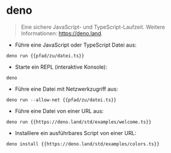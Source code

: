 # deno

> Eine sichere JavaScript- und TypeScript-Laufzeit.
> Weitere Informationen: <https://deno.land>.

- Führe eine JavaScript oder TypeScript Datei aus:

`deno run {{pfad/zu/datei.ts}}`

- Starte ein REPL (interaktive Konsole):

`deno`

- Führe eine Datei mit Netzwerkzugriff aus:

`deno run --allow-net {{pfad/zu/datei.ts}}`

- Führe eine Datei von einer URL aus:

`deno run {{https://deno.land/std/examples/welcome.ts}}`

- Installiere ein ausführbares Script von einer URL:

`deno install {{https://deno.land/std/examples/colors.ts}}`
